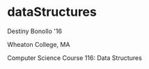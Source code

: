 dataStructures
==============
Destiny Bonollo '16

Wheaton College, MA

Computer Science Course 116: Data Structures

